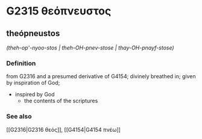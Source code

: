 # G2315 θεόπνευστος

## theópneustos

_(theh-op'-nyoo-stos | theh-OH-pnev-stose | thay-OH-pnayf-stose)_

### Definition

from G2316 and a presumed derivative of G4154; divinely breathed in; given by inspiration of God; 

- inspired by God
  - the contents of the scriptures

### See also

[[G2316|G2316 θεός]], [[G4154|G4154 πνέω]]
